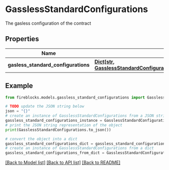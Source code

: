 # GasslessStandardConfigurations

The gasless configuration of the contract

## Properties

Name | Type | Description | Notes
------------ | ------------- | ------------- | -------------
**gasless_standard_configurations** | [**Dict[str, GasslessStandardConfigurationsGaslessStandardConfigurationsValue]**](GasslessStandardConfigurationsGaslessStandardConfigurationsValue.md) |  | [optional] 

## Example

```python
from fireblocks.models.gassless_standard_configurations import GasslessStandardConfigurations

# TODO update the JSON string below
json = "{}"
# create an instance of GasslessStandardConfigurations from a JSON string
gassless_standard_configurations_instance = GasslessStandardConfigurations.from_json(json)
# print the JSON string representation of the object
print(GasslessStandardConfigurations.to_json())

# convert the object into a dict
gassless_standard_configurations_dict = gassless_standard_configurations_instance.to_dict()
# create an instance of GasslessStandardConfigurations from a dict
gassless_standard_configurations_from_dict = GasslessStandardConfigurations.from_dict(gassless_standard_configurations_dict)
```
[[Back to Model list]](../README.md#documentation-for-models) [[Back to API list]](../README.md#documentation-for-api-endpoints) [[Back to README]](../README.md)


